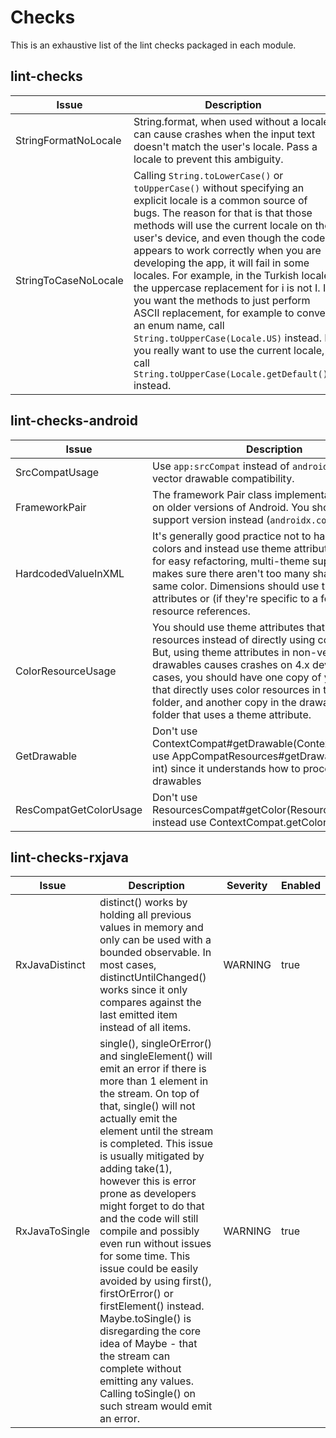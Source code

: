# Checks

This is an exhaustive list of the lint checks packaged in each module. 

## lint-checks

| Issue | Description | Severity | Enabled |
| ----- | ----------- | -------- | ------- |
| StringFormatNoLocale | String.format, when used without a locale can cause crashes when the input text doesn't match the user's locale. Pass a locale to prevent this ambiguity. | ERROR | true |
| StringToCaseNoLocale | Calling `String.toLowerCase()` or `toUpperCase()` without specifying an explicit locale is a common source of bugs. The reason for that is that those methods will use the current locale on the user's device, and even though the code appears to work correctly when you are developing the app, it will fail in some locales. For example, in the Turkish locale, the uppercase replacement for i is not I. If you want the methods to just perform ASCII replacement, for example to convert an enum name, call `String.toUpperCase(Locale.US)` instead. If you really want to use the current locale, call `String.toUpperCase(Locale.getDefault())` instead. | ERROR | true |

## lint-checks-android

| Issue | Description | Severity | Enabled |
| ----- | ----------- | -------- | ------- |
| SrcCompatUsage | Use `app:srcCompat` instead of `android:src` for vector drawable compatibility. | ERROR | true |
| FrameworkPair | The framework Pair class implementation has bugs on older versions of Android. You should use the support version instead (`androidx.core.util.Pair`). | ERROR | false |
| HardcodedValueInXML | It's generally good practice not to hardcoded colors and instead use theme attributes. This allows for easy refactoring, multi-theme support and makes sure there aren't too many shades of the same color. Dimensions should use theme attributes or (if they're specific to a feature) local resource references. | ERROR | true |
| ColorResourceUsage | You should use theme attributes that refer to color resources instead of directly using color resources. But, using theme attributes in non-vector drawables causes crashes on 4.x devices. In these cases, you should have one copy of your drawable that directly uses color resources in the drawable folder, and another copy in the drawable-v21 folder that uses a theme attribute. | ERROR | true |
| GetDrawable | Don't use ContextCompat#getDrawable(Context,int), instead use AppCompatResources#getDrawable(Context, int) since it understands how to process vector drawables | ERROR | true |
| ResCompatGetColorUsage | Don't use ResourcesCompat#getColor(Resources,int,Theme), instead use ContextCompat.getColor(Context,int) | ERROR | true |

## lint-checks-rxjava
| Issue | Description | Severity | Enabled |
| ----- | ----------- | -------- | ------- |
| RxJavaDistinct | distinct() works by holding all previous values in memory and only can be used with a bounded observable. In most cases, distinctUntilChanged() works since it only compares against the last emitted item instead of all items. | WARNING | true |
| RxJavaToSingle | single(), singleOrError() and singleElement() will emit an error if there is more than 1 element in the stream. On top of that, single() will not actually emit the element until the stream is completed. This issue is usually mitigated by adding take(1), however this is error prone as developers might forget to do that and the code will still compile and possibly even run without issues for some time. This issue could be easily avoided by using first(), firstOrError() or firstElement() instead. Maybe.toSingle() is disregarding the core idea of Maybe - that the stream can complete without emitting any values. Calling toSingle() on such stream would emit an error. | WARNING | true |
